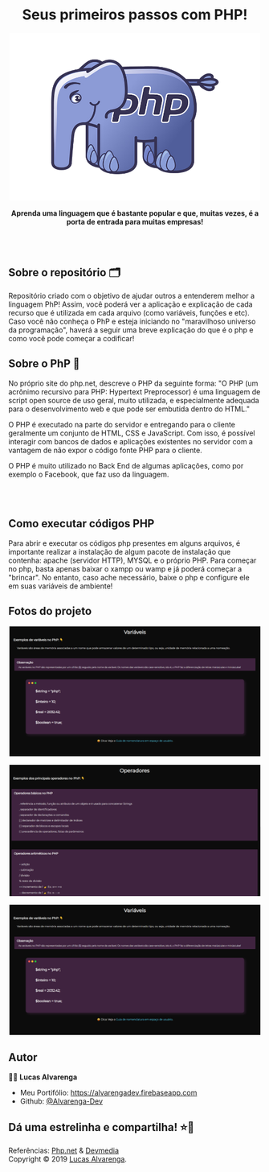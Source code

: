 <h1 align="center">Seus primeiros passos com PHP!</h1>
<p align="center">
    <img alt="Logo do php" src="images/logo-php.png" width="500">
    <p align="center"><b>Aprenda uma linguagem que é bastante popular e que, muitas vezes, é a porta de entrada para muitas empresas!</b></p>
</p>

<br/><br/>

## Sobre o repositório 🗂

<p>Repositório criado com o objetivo de ajudar outros a entenderem melhor a linguagem PhP! Assim, você poderá ver a aplicação e explicação de cada recurso que é utilizada em cada arquivo (como variáveis, funções e etc). Caso você não conheça o PhP e esteja iniciando no "maravilhoso universo da programação", haverá a seguir uma breve explicação do que é o php e como você pode começar a codificar!</p>

## Sobre o PhP 🐘

<p>No próprio site do php.net, descreve o PHP da seguinte forma: "O PHP (um acrônimo recursivo para PHP: Hypertext Preprocessor) é uma linguagem de script open source de uso geral, muito utilizada, e especialmente adequada para o desenvolvimento web e que pode ser embutida dentro do HTML."</p>

<p>O PHP é executado na parte do servidor e entregando para o cliente geralmente um conjunto de HTML, CSS e JavaScript. Com isso, é possível interagir com bancos de dados e aplicações existentes no servidor com a vantagem de não expor o código fonte PHP para o cliente. 
</p>

<p>O PHP é muito utilizado no Back End de algumas aplicações, como por exemplo o Facebook, que faz uso da linguagem. </p>

<br/><br/>

## Como executar códigos PHP

<p>Para abrir e executar os códigos php presentes em alguns arquivos, é importante realizar a instalação de algum pacote de instalação que contenha: apache (servidor HTTP), MYSQL e o próprio PHP. Para começar no php, basta apenas baixar o xampp ou wamp e já poderá começar a "brincar". No entanto, caso ache necessário, baixe o php e configure ele em suas variáveis de ambiente! </p>

## Fotos do projeto

<p align="center">
    <img alt="Exemplo de estrutura de cada arquivo .php - variáveis" src="images/example-page-basic-syntax-variables.png" width="500">
</p>

<p align="center">
    <img alt="Exemplo de estrutura de cada arquivo .php - operadores" src="images/example-page-basic-syntax-operators.png" width="500">
</p>

<p align="center">
    <img alt="Exemplo de estrutura de cada arquivo .php - funções" src="images/example-page-basic-syntax-variables.png" width="500">
</p>

## Autor

🙎‍♂ **Lucas Alvarenga**

* Meu Portifólio: https://alvarengadev.firebaseapp.com
* Github: [@Alvarenga-Dev](https://github.com/Alvarenga-Dev)

## Dá uma estrelinha e compartilha! ⭐️🚀

Referências: [Php.net](https://www.php.net/) & [Devmedia](https://www.devmedia.com.br/) <br/>
Copyright © 2019 [Lucas Alvarenga](https://github.com/Alvarenga-Dev).<br/><br/>
